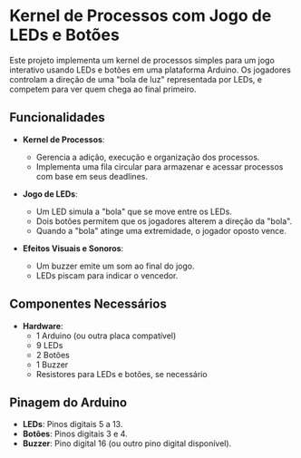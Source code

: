 # Kernel de Processos com Jogo de LEDs e Botões

Este projeto implementa um kernel de processos simples para um jogo interativo usando LEDs e botões em uma plataforma Arduino. Os jogadores controlam a direção de uma "bola de luz" representada por LEDs, e competem para ver quem chega ao final primeiro.

## Funcionalidades

- **Kernel de Processos**: 
  - Gerencia a adição, execução e organização dos processos.
  - Implementa uma fila circular para armazenar e acessar processos com base em seus deadlines.
  
- **Jogo de LEDs**: 
  - Um LED simula a "bola" que se move entre os LEDs.
  - Dois botões permitem que os jogadores alterem a direção da "bola".
  - Quando a "bola" atinge uma extremidade, o jogador oposto vence.

- **Efeitos Visuais e Sonoros**:
  - Um buzzer emite um som ao final do jogo.
  - LEDs piscam para indicar o vencedor.

## Componentes Necessários

- **Hardware**:
  - 1 Arduino (ou outra placa compatível)
  - 9 LEDs
  - 2 Botões
  - 1 Buzzer
  - Resistores para LEDs e botões, se necessário
  
## Pinagem do Arduino

- **LEDs**: Pinos digitais 5 a 13.
- **Botões**: Pinos digitais 3 e 4.
- **Buzzer**: Pino digital 16 (ou outro pino digital disponível).


